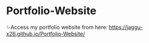 # Portfolio-Website

✨Access my portfolio website from here: https://jaggu-x26.github.io/Portfolio-Website/
